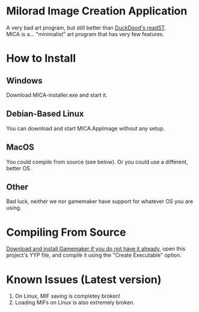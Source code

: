 # Milorad Image Creation Application
A very bad art program, but still better than [DuckDood's readST](https://github.com/DuckDood/readST).<br>
MICA is a... "minimalist" art program that has very few features.
# How to Install
## Windows
Download MICA-installer.exe and start it.
## Debian-Based Linux
You can download and start MICA.AppImage without any setup.
## MacOS
You could compile from source (see below). Or you could use a different, better OS.
## Other
Bad luck, neither we nor gamemaker have support for whatever OS you are using.
# Compiling From Source
[Download and install Gamemaker if you do not have it already](https://gamemaker.io/download), open this project's YYP file, and compile it using the "Create Executable" option.
# Known Issues (Latest version)
1. On Linux, MIF saving is completey broken!
2. Loading MIFs on Linux is also extremely broken.
